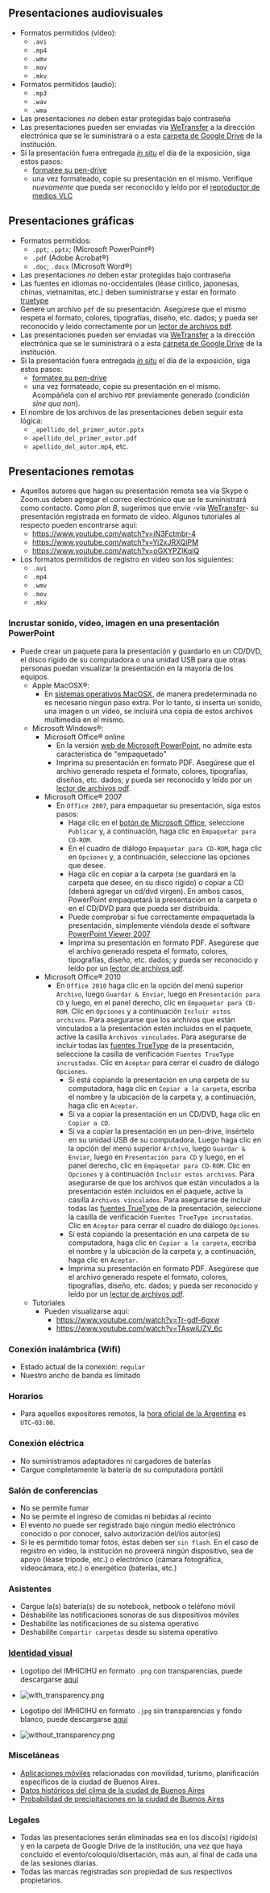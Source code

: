 ## Presentaciones audiovisuales
* Formatos permitidos (video): 
    - `.avi`
    - `.mp4`
    - `.wmv`
    - `.mov`
    - `.mkv`
* Formatos permitidos (audio): 
    - `.mp3` 
    - `.wav`
    - `.wma`
* Las presentaciones _no_ deben estar protegidas bajo contraseña
* Las presentaciones pueden ser enviadas vía [WeTransfer](https://wetransfer.com/) a la dirección electrónica que se le suministrará o a esta [carpeta de Google Drive](https://drive.google.com/drive/folders/0BzEQFvceWPQvOTJrYmdVWjRsSjA) de la institución. 
* Si la presentación fuera entregada [_in situ_](https://es.wikipedia.org/wiki/In_situ) el día de la exposición, siga estos pasos: 
    - [formatee su pen-drive](https://www.ipadizate.es/2018/06/26/pendrive-compatible-mac-windows/)
    - una vez formateado, copie su presentación en el mismo. Verifique _nuevamente_ que pueda ser reconocido y leído por el [reproductor de medios VLC](http://www.videolan.org/)

## Presentaciones gráficas
* Formatos permitidos: 
    - `.ppt`; `.pptx`; (Microsoft PowerPoint®)
    - `.pdf` (Adobe Acrobat®)
    - `.doc`; `.docx` (Microsoft Word®)
* Las presentaciones _no_ deben estar protegidas bajo contraseña
* Las fuentes en idiomas no-occidentales (léase cirílico, japonesas, chinas, vietnamitas, etc.) deben suministrarse y estar en formato [truetype](https://es.wikipedia.org/wiki/TrueType)
* Genere un archivo `pdf` de su presentación. Asegúrese que el mismo respeta el formato, colores, tipografías, diseño, etc. dados; y pueda ser reconocido y leído correctamente por un [lector de archivos pdf](https://acrobat.adobe.com/la/es/acrobat/pdf-reader.html).
* Las presentaciones pueden ser enviadas vía [WeTransfer](https://wetransfer.com/) a la dirección electrónica que se le suministrará o a esta [carpeta de Google Drive](https://drive.google.com/drive/folders/0BzEQFvceWPQvOTJrYmdVWjRsSjA) de la institución. 
* Si la presentación fuera entregada [_in situ_](https://es.wikipedia.org/wiki/In_situ) el día de la exposición, siga estos pasos: 
    - [formatee su pen-drive](https://www.ipadizate.es/2018/06/26/pendrive-compatible-mac-windows/)
    - una vez formateado, copie su presentación en el mismo. Acompáñela con el archivo `PDF` previamente generado (condición _sine qua non_).
* El nombre de los archivos de las presentaciones deben seguir esta lógica:
    - `_apellido_del_primer_autor.pptx`
    - `apellido_del_primer_autor.pdf`
    - `apellido_del_autor.mp4`, etc.

## Presentaciones remotas
* Aquellos autores que hagan su presentación remota sea vía Skype o Zoom.us deben agregar el correo electrónico que se le suministrará como contacto. Como _plan B_, sugerimos que envíe -vía [WeTransfer](http://wetransfer.com/)- su presentación registrada en formato de video. Algunos tutoriales al respecto pueden encontrarse aquí:
    - https://www.youtube.com/watch?v=iN3Fctmbr-4
    - https://www.youtube.com/watch?v=Yi2xJRXQiPM
    - https://www.youtube.com/watch?v=oGXYPZlKqiQ
* Los formatos permitidos de registro en video son los siguientes: 
    - `.avi`
    - `.mp4`
    - `.wmv`
    - `.mov`
    - `.mkv`
    
### Incrustar sonido, vídeo, imagen en una presentación PowerPoint
* Puede crear un paquete para la presentación y guardarlo en un CD/DVD, el disco rígido de su computadora o una unidad USB para que otras personas puedan visualizar la presentación en la mayoría de los equipos.
  * Apple MacOSX®: 
    - En [sistemas operativos MacOSX](https://es.wikipedia.org/wiki/MacOS#Versiones), de manera predeterminada no es necesario ningún paso extra. Por lo tanto, si inserta un sonido, una imagen o un vídeo, se incluirá una copia de estos archivos multimedia en el mismo.
  * Microsoft Windows®:
    - Microsoft Office® online
        - En la versión [web de Microsoft PowerPoint](https://office.live.com/start/PowerPoint.aspx?ui=es%2DES), no admite esta característica de "empaquetado"
        - Imprima su presentación en formato PDF. Asegúrese que el archivo generado respeta el formato, colores, tipografías, diseños, etc. dados; y pueda ser reconocido y leído por un [lector de archivos pdf](https://acrobat.adobe.com/la/es/acrobat/pdf-reader.html).
    - Microsoft Office® 2007
        - En `Office 2007`, para empaquetar su presentación, siga estos pasos:
 	      - Haga clic en el [botón de Microsoft Office](http://www.cavsi.com/preguntasrespuestas/que-es-el-boton-de-microsoft-office/), seleccione `Publicar` y, a continuación, haga clic en `Empaquetar para CD-ROM`. 
 	      - En el cuadro de diálogo `Empaquetar para CD-ROM`, haga clic en `Opciones` y, a continuación, seleccione las opciones que desee.
 	      - Haga clic en copiar a la carpeta (se guardará en la carpeta que desee, en su disco rígido) o copiar a CD (deberá agregar un cd/dvd virgen). En ambos casos, PowerPoint empaquetará la presentación en la carpeta o en el CD/DVD para que pueda ser distribuida.
 	      - Puede comprobar si fue correctamente empaquetada la presentación, simplemente viéndola desde el software [PowerPoint Viewer 2007](https://www.microsoft.com/en-us/download/details.aspx?id=27806)
          - Imprima su presentación en formato PDF. Asegúrese que el archivo generado respeta el formato, colores, tipografías, diseño, etc. dados; y pueda ser reconocido y leído por un [lector de archivos pdf](https://acrobat.adobe.com/la/es/acrobat/pdf-reader.html).
     - Microsoft Office® 2010
        - En `Office 2010` haga clic en la opción del menú superior `Archivo`, luego `Guardar & Enviar`, luego en `Presentación para CD` y luego, en el panel derecho, clic en `Empaquetar para CD-ROM`. Clic en `Opciones` y a continuación `Incluir estos archivos`. Para asegurarse que los archivos que están vinculados a la presentación estén incluidos en el paquete, active la casilla `Archivos vinculados`. Para asegurarse de incluir todas las [fuentes TrueType](https://es.wikipedia.org/wiki/TrueType) de la presentación, seleccione la casilla de verificación `Fuentes TrueType incrustadas`. Clic en `Aceptar` para cerrar el cuadro de diálogo `Opciones`.
 	      - Si está copiando la presentación en una carpeta de su computadora, haga clic en `Copiar a la carpeta`, escriba el nombre y la ubicación de la carpeta y, a continuación, haga clic en `Aceptar`.
 	      - Si va a copiar la presentación en un CD/DVD, haga clic en `Copiar a CD`.
 	      - Si va a copiar la presentación en un pen-drive, insértelo en su unidad USB de su computadora. Luego haga clic en la opción del menú superior `Archivo`, luego `Guardar & Enviar`, luego en `Presentación para CD` y luego, en el panel derecho, clic en `Empaquetar para CD-ROM`. Clic en `Opciones` y a continuación `Incluir estos archivos`. Para asegurarse de que los archivos que están vinculados a la presentación estén incluídos en el paquete, active la casilla `Archivos vinculados`. Para asegurarse de incluir todas las [fuentes TrueType](https://es.wikipedia.org/wiki/TrueType) de la presentación, seleccione la casilla de verificación `Fuentes TrueType incrustadas`. Clic en `Aceptar` para cerrar el cuadro de diálogo `Opciones`.
 	      - Si está copiando la presentación en una carpeta de su computadora, haga clic en `Copiar a la carpeta`, escriba el nombre y la ubicación de la carpeta y, a continuación, haga clic en `Aceptar`.
          - Imprima su presentación en formato PDF. Asegúrese que el archivo generado respete el formato, colores, tipografías, diseño, etc. dados; y pueda ser reconocido y leído por un [lector de archivos pdf](https://acrobat.adobe.com/la/es/acrobat/pdf-reader.html).
  * Tutoriales
    - Pueden visualizarse aquí:
        - https://www.youtube.com/watch?v=Tr-gdf-6gxw
        - https://www.youtube.com/watch?v=TAswiUZV_6c

### Conexión inalámbrica (Wifi)
* Estado actual de la conexión: `regular`
* Nuestro ancho de banda es limitado

### Horarios
* Para aquellos expositores remotos, la [hora oficial de la Argentina](https://es.wikipedia.org/wiki/Hora_oficial_argentina) es `UTC−03:00`.

### Conexión eléctrica
* No suministramos adaptadores ni cargadores de baterías
* Cargue completamente la batería de su computadora portátil

### Salón de conferencias
* No se permite fumar
* No se permite el ingreso de comidas ni bebidas al recinto
* El evento _no_ puede ser registrado bajo ningún medio electrónico conocido o por conocer, salvo autorización del/los autor(es)
* Si le es permitido tomar fotos, éstas deben ser `sin flash`. En el caso de registro en video, la institución no proveerá ningún dispositivo, sea de apoyo (léase trípode, etc.) o electrónico (cámara fotográfica, videocámara, etc.) o energético (baterías, etc.)

### Asistentes
* Cargue la(s) batería(s) de su notebook, netbook o teléfono móvil
* Deshabilite las notificaciones sonoras de sus dispositivos móviles
* Deshabilite las notificaciones de su sistema operativo
* Deshabilite `Compartir carpetas` desde su sistema operativo

### [Identidad visual](https://bitbucket.org/imhicihu/branding/downloads/)
* Logotipo del IMHICIHU en formato `.png` con transparencias, puede descargarse [aquí](https://bitbucket.org/imhicihu/presentations-norms-checklist-proxies/downloads/logo-imhicihu-conicet.png)
- ![with_transparency.png](https://bitbucket.org/repo/z88jp6x/images/1534054304-transparency.png)
* Logotipo del IMHICIHU en formato `.jpg` sin transparencias y fondo blanco, puede descargarse [aquí](https://bitbucket.org/imhicihu/presentations-norms-checklist-proxies/downloads/logo-imhicihu-conicet.jpg)
- ![without_transparency.png](https://bitbucket.org/repo/z88jp6x/images/3066658849-logo-imhicihu-conicet.png)

### Misceláneas
* [Aplicaciones móviles](https://turismo.buenosaires.gob.ar/es/article/aplicaciones-para-m%C3%B3viles) relacionadas con movilidad, turismo, planificación específicos de la ciudad de Buenos Aires.
* [Datos históricos del clima de la ciudad de Buenos Aires](https://weather.com/weather/monthly/l/ARBA0009:1:AR)
* [Probabilidad de precipitaciones en la ciudad de Buenos Aires](https://www.estadisticaciudad.gob.ar/eyc/?p=64793)

### Legales ###
* Todas las presentaciones serán eliminadas sea en los disco(s) rígido(s) y en la carpeta de Google Drive de la institución, una vez que haya concluído el evento/coloquio/disertación, más aun, al final de cada una de las sesiones diarias.
* Todas las marcas registradas son propiedad de sus respectivos propietarios.
